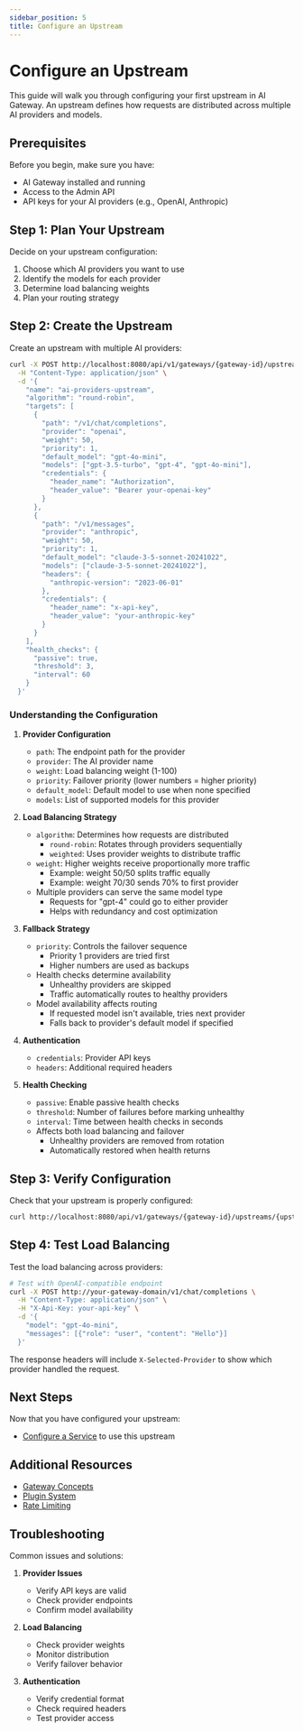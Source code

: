 ```yaml
---
sidebar_position: 5
title: Configure an Upstream
---
```


# Configure an Upstream

This guide will walk you through configuring your first upstream in AI Gateway. An upstream defines how requests are distributed across multiple AI providers and models.

## Prerequisites

Before you begin, make sure you have:
- AI Gateway installed and running
- Access to the Admin API
- API keys for your AI providers (e.g., OpenAI, Anthropic)

## Step 1: Plan Your Upstream

Decide on your upstream configuration:
1. Choose which AI providers you want to use
2. Identify the models for each provider
3. Determine load balancing weights
4. Plan your routing strategy

## Step 2: Create the Upstream

Create an upstream with multiple AI providers:

```bash
curl -X POST http://localhost:8080/api/v1/gateways/{gateway-id}/upstreams \
  -H "Content-Type: application/json" \
  -d '{
    "name": "ai-providers-upstream",
    "algorithm": "round-robin",
    "targets": [
      {
        "path": "/v1/chat/completions",
        "provider": "openai",
        "weight": 50,
        "priority": 1,
        "default_model": "gpt-4o-mini",
        "models": ["gpt-3.5-turbo", "gpt-4", "gpt-4o-mini"],
        "credentials": {
          "header_name": "Authorization",
          "header_value": "Bearer your-openai-key"
        }
      },
      {
        "path": "/v1/messages",
        "provider": "anthropic",
        "weight": 50,
        "priority": 1,
        "default_model": "claude-3-5-sonnet-20241022",
        "models": ["claude-3-5-sonnet-20241022"],
        "headers": {
          "anthropic-version": "2023-06-01"
        },
        "credentials": {
          "header_name": "x-api-key",
          "header_value": "your-anthropic-key"
        }
      }
    ],
    "health_checks": {
      "passive": true,
      "threshold": 3,
      "interval": 60
    }
  }'
```

### Understanding the Configuration

1. **Provider Configuration**
   - `path`: The endpoint path for the provider
   - `provider`: The AI provider name
   - `weight`: Load balancing weight (1-100)
   - `priority`: Failover priority (lower numbers = higher priority)
   - `default_model`: Default model to use when none specified
   - `models`: List of supported models for this provider

2. **Load Balancing Strategy**
   - `algorithm`: Determines how requests are distributed
     - `round-robin`: Rotates through providers sequentially
     - `weighted`: Uses provider weights to distribute traffic
   - `weight`: Higher weights receive proportionally more traffic
     - Example: weight 50/50 splits traffic equally
     - Example: weight 70/30 sends 70% to first provider
   - Multiple providers can serve the same model type
     - Requests for "gpt-4" could go to either provider
     - Helps with redundancy and cost optimization

3. **Fallback Strategy**
   - `priority`: Controls the failover sequence
     - Priority 1 providers are tried first
     - Higher numbers are used as backups
   - Health checks determine availability
     - Unhealthy providers are skipped
     - Traffic automatically routes to healthy providers
   - Model availability affects routing
     - If requested model isn't available, tries next provider
     - Falls back to provider's default model if specified

4. **Authentication**
   - `credentials`: Provider API keys
   - `headers`: Additional required headers

5. **Health Checking**
   - `passive`: Enable passive health checks
   - `threshold`: Number of failures before marking unhealthy
   - `interval`: Time between health checks in seconds
   - Affects both load balancing and failover
     - Unhealthy providers are removed from rotation
     - Automatically restored when health returns

## Step 3: Verify Configuration

Check that your upstream is properly configured:

```bash
curl http://localhost:8080/api/v1/gateways/{gateway-id}/upstreams/{upstream-id}
```

## Step 4: Test Load Balancing

Test the load balancing across providers:

```bash
# Test with OpenAI-compatible endpoint
curl -X POST http://your-gateway-domain/v1/chat/completions \
  -H "Content-Type: application/json" \
  -H "X-Api-Key: your-api-key" \
  -d '{
    "model": "gpt-4o-mini",
    "messages": [{"role": "user", "content": "Hello"}]
  }'
```

The response headers will include `X-Selected-Provider` to show which provider handled the request.

## Next Steps

Now that you have configured your upstream:
- [Configure a Service](./add-service.md) to use this upstream

## Additional Resources

- [Gateway Concepts](../concepts/gateway.md)
- [Plugin System](../concepts/plugins.md)
- [Rate Limiting](./rate-limiting.md) 

## Troubleshooting

Common issues and solutions:

1. **Provider Issues**
   - Verify API keys are valid
   - Check provider endpoints
   - Confirm model availability

2. **Load Balancing**
   - Check provider weights
   - Monitor distribution
   - Verify failover behavior

3. **Authentication**
   - Verify credential format
   - Check required headers
   - Test provider access 